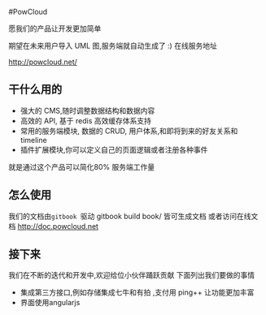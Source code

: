 #PowCloud

愿我们的产品让开发更加简单

期望在未来用户导入 UML 图,服务端就自动生成了 :)
在线服务地址

http://powcloud.net/

## 干什么用的

- 强大的 CMS,随时调整数据结构和数据内容
- 高效的 API, 基于 redis 高效缓存体系支持
- 常用的服务端模块, 数据的 CRUD, 用户体系,和即将到来的好友关系和 timeline
- 插件扩展模块,你可以定义自己的页面逻辑或者注册各种事件

就是通过这个产品可以简化80% 服务端工作量

## 怎么使用

我们的文档由`gitbook `驱动
gitbook build book/ 皆可生成文档
或者访问在线文档
http://doc.powcloud.net

## 接下来
我们在不断的迭代和开发中,欢迎给位小伙伴踊跃贡献
下面列出我们要做的事情

- 集成第三方接口,例如存储集成七牛和有拍 ,支付用 ping++ 让功能更加丰富 
- 界面使用angularjs 
